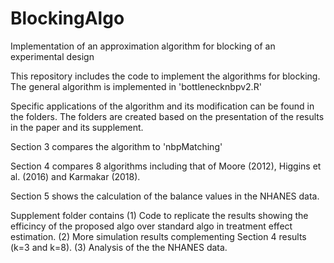 # BlockingAlgo
Implementation of an approximation algorithm for blocking of an experimental design

This repository includes the code to implement the algorithms for blocking. 
The general algorithm is implemented in 'bottlenecknbpv2.R'

Specific applications of the algorithm and its modification can be found in the
folders.  The folders are created based on the presentation of the results in
the paper and its supplement.  

Section 3 compares the algorithm to 'nbpMatching' 

Section 4 compares 8 algorithms including that of Moore (2012), Higgins et al. (2016) 
and Karmakar (2018).

Section 5 shows the calculation of the balance values in the NHANES data.

Supplement folder contains 
(1) Code to replicate the results showing the efficincy of the proposed algo over 
standard algo in treatment effect estimation.
(2) More simulation results complementing Section 4 results (k=3 and k=8).
(3) Analysis of the the NHANES data.

